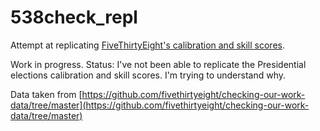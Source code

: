 # 538check_repl

Attempt at replicating [FiveThirtyEight's calibration and skill scores](https://projects.fivethirtyeight.com/checking-our-work/presidential-elections/). 

Work in progress. Status: I've not been able to replicate the Presidential elections calibration and skill scores. I'm trying to understand why.

Data taken from [https://github.com/fivethirtyeight/checking-our-work-data/tree/master](https://github.com/fivethirtyeight/checking-our-work-data/tree/master)
